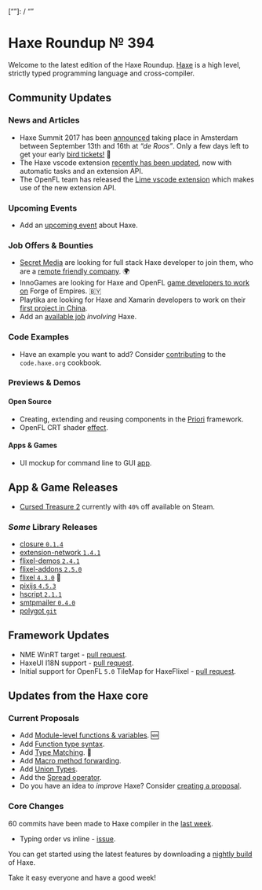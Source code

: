 [_template]: ../templates/roundup.html
[date]: / "2017-07-26 11:23:00"
[modified]: / "2017-07-26 14:54:00"
[published]: / "2017-07-26 15:00:00"
[description]: / "The latest news covering the Haxe community, featuring upcoming talks, the latest HaxeLib releases, game previews and lots more!"
[“”]: / “”

# Haxe Roundup № 394

Welcome to the latest edition of the Haxe Roundup. [Haxe](http://haxe.org/?utm_source=haxe.io) is a high level, strictly typed programming language and cross-compiler.

## Community Updates

### News and Articles

- Haxe Summit 2017 has been [announced](https://twitter.com/haxe_org/status/849702177039929344) taking place in Amsterdam between September 13th and 16th at _“de Roos”_. Only a few days left to get your early [bird tickets!](http://summit.haxe.org/#tickets) :tada:
- The Haxe vscode extension [recently has been updated](https://twitter.com/nadako/status/888274372615524353), now with automatic tasks and an extension API.
- The OpenFL team has released the [Lime vscode extension](https://github.com/openfl/lime-vscode-extension) which makes use of the new extension API.

### Upcoming Events

- Add an [upcoming event](https://github.com/skial/haxe.io/labels/events) about Haxe.

### Job Offers & Bounties

- [Secret Media](https://twitter.com/SecretMediaInc) are looking for full stack Haxe developer to join them, who are a [remote friendly company](https://github.com/skial/haxe.io/issues/407). :earth_africa:
- InnoGames are looking for Haxe and OpenFL [game developers to work on](https://github.com/skial/haxe.io/issues/414) Forge of Empires. :belarus:
- Playtika are looking for Haxe and Xamarin developers to work on their [first project in China](https://groups.google.com/d/msg/haxelang/VJgbBKBTlM8/FRhLPzQmAAAJ).
- Add an [available job](https://github.com/skial/haxe.io/labels/jobs) _involving_ Haxe.

### Code Examples

- Have an example you want to add? Consider [contributing](https://github.com/HaxeFoundation/code-cookbook#contributing-articles) to the `code.haxe.org` cookbook.

### Previews & Demos

#### Open Source

- Creating, extending and reusing components in the [Priori](https://twitter.com/felipevex/status/888418142887837696) framework.
- OpenFL CRT shader [effect](https://twitter.com/teormech/status/889059758896017408).

#### Apps & Games

- UI mockup for command line to GUI [app](https://twitter.com/renderhjs/status/889874973803728898/).

## App & Game Releases

- [Cursed Treasure 2](http://store.steampowered.com/app/643960/Cursed_Treasure_2/) currently with `40%` off available on Steam.

### _Some_ Library Releases

- [closure `0.1.4`](http://lib.haxe.org/p/closure)
- [extension-network `1.4.1`](http://lib.haxe.org/p/extension-networking)
- [flixel-demos `2.4.1`](http://lib.haxe.org/p/flixel-demos)
- [flixel-addons `2.5.0`](http://lib.haxe.org/p/flixel-addons)
- [flixel `4.3.0`](http://lib.haxe.org/p/flixel) :star2: 
- [pixijs `4.5.3`](http://lib.haxe.org/p/pixijs)
- [hscript `2.1.1`](http://lib.haxe.org/p/hscript)
- [smtpmailer `0.4.0`](http://lib.haxe.org/p/smtpmailer)
- [polygot `git`](https://github.com/ashes999/polyglot)

## Framework Updates

- NME WinRT target - [pull request](https://github.com/haxenme/nme/pull/487).
- HaxeUI I18N support - [pull request](https://github.com/haxeui/haxeui-core/pull/152).
- Initial support for OpenFL `5.0` TileMap for HaxeFlixel - [pull request](https://github.com/HaxeFlixel/flixel/pull/2099).

## Updates from the Haxe core

### Current Proposals

- Add [Module-level functions & variables](https://github.com/HaxeFoundation/haxe-evolution/pull/24). :new:
- Add [Function type syntax](https://github.com/HaxeFoundation/haxe-evolution/pull/23).
- Add [Type Matching](https://github.com/HaxeFoundation/haxe-evolution/pull/20). :star2:
- Add [Macro method forwarding](https://github.com/HaxeFoundation/haxe-evolution/pull/18).
- Add [Union Types](https://github.com/HaxeFoundation/haxe-evolution/pull/11).
- Add the [Spread operator](https://github.com/HaxeFoundation/haxe-evolution/pull/7).
- Do you have an idea to _improve_ Haxe? Consider [creating a proposal].

### Core Changes

60 commits have been made to Haxe compiler in the [last week].

- Typing order vs inline - [issue](https://github.com/HaxeFoundation/haxe/issues/6460).

You can get started using the latest features by downloading a [nightly build] of Haxe.

Take it easy everyone and have a good week!

[last week]: https://github.com/issues?utf8=%E2%9C%93&q=closed%3A2017-07-19..2017-07-26+org%3Ahaxefoundation+is%3Aclosed+
[nightly build]: http://build.haxe.org
[creating a proposal]: https://github.com/HaxeFoundation/haxe-evolution
